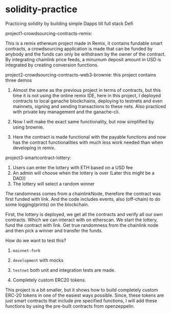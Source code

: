 # solidity-practice

Practicing solidity by building simple Dapps till full stack Defi

project1-crowdsourcing-contracts-remix:

This is a remix ethereum project made in Remix, it contains fundable smart contracts, a crowdsourcing application is made that can be funded by anybody and the funds can only be withdrawn by the owner of the contract.
By integrating chainlink price feeds, a minumum deposit amount in USD is integrated by creating conversion functions.

project2-crowdsourcing-contracts-web3-brownie:
this project contains three demos

1.  Almost the same as the previous project in terms of contracts, but this time it is not using the online remix IDE,
    here in this project, I deployed contracts to local ganache blockchains, deploying to testnets and even mainnets, signing and sending transactions to these nets.
    Also practiced with private key management and the ganache-cli.

2.  Now I will make the exact same functionality, but now simplified by using brownie.

3.  Here the contract is made functional with the payable functions and now has the contract functionalities with much less work needed than when developing in remix.

project3-smartcontract-lottery:

1. Users can enter the lottery with ETH based on a USD fee
2. An admin will choose when the lottery is over (Later this might be a DAO))
3. The lottery will select a random winner

The randomness comes from a chainlinkNode, therefore the contract was first funded with link.
And the code includes events, also (off-chain) to do some logging(prints) on the blockchain.

First, the lottery is deployed, we get all the contracts and verify all our own contracts. Which we can interact with on etherscan.
We start the lottery, fund the contract with link. Get true randomness from the chainlink node and then pick a winner and transfer the funds.

How do we want to test this?

1. `mainnet-fork`
2. `development` with mocks
3. `testnet`
   both unit and integration tests are made.

4. Completely custom ERC20 tokens.

This project is a bit smaller, but it shows how to build completely custom ERC-20 tokens in one of the easiest ways possible. Since, these tokens are just smart contracts that include pre specified functions, I will add these functions by using the pre-built contracts from openzeppelin.
